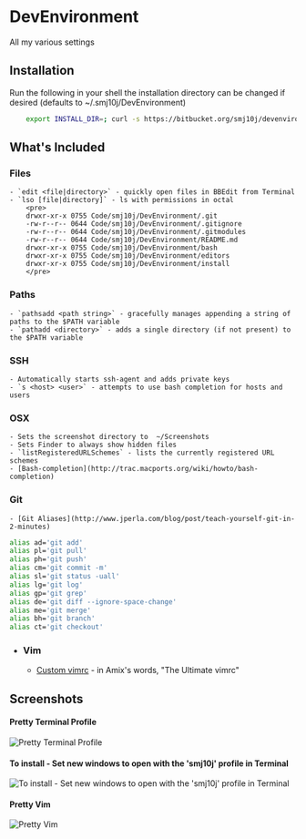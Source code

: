 DevEnvironment
==============

All my various settings

## Installation ##

Run the following in your shell the installation directory can be changed if desired (defaults to ~/.smj10j/DevEnvironment)
```bash 
	export INSTALL_DIR=; curl -s https://bitbucket.org/smj10j/devenvironment/raw/master/install/install.sh | /bin/bash && exit 0
```

## What's Included ##

### Files ###
	- `edit <file|directory>` - quickly open files in BBEdit from Terminal
	- `lso [file|directory]` - ls with permissions in octal
		<pre>
		drwxr-xr-x 0755 Code/smj10j/DevEnvironment/.git
		-rw-r--r-- 0644 Code/smj10j/DevEnvironment/.gitignore
		-rw-r--r-- 0644 Code/smj10j/DevEnvironment/.gitmodules
		-rw-r--r-- 0644 Code/smj10j/DevEnvironment/README.md
		drwxr-xr-x 0755 Code/smj10j/DevEnvironment/bash
		drwxr-xr-x 0755 Code/smj10j/DevEnvironment/editors
		drwxr-xr-x 0755 Code/smj10j/DevEnvironment/install
		</pre>
	
	
### Paths ###
	- `pathsadd <path string>` - gracefully manages appending a string of paths to the $PATH variable
	- `pathadd <directory>` - adds a single directory (if not present) to the $PATH variable
		
		
### SSH ###
	- Automatically starts ssh-agent and adds private keys
	- `s <host> <user>` - attempts to use bash completion for hosts and users


### OSX ###
	- Sets the screenshot directory to  ~/Screenshots
	- Sets Finder to always show hidden files
	- `listRegisteredURLSchemes` - lists the currently registered URL schemes
	- [Bash-completion](http://trac.macports.org/wiki/howto/bash-completion)

### Git ###
	- [Git Aliases](http://www.jperla.com/blog/post/teach-yourself-git-in-2-minutes)
```bash
alias ad='git add'
alias pl='git pull'
alias ph='git push'
alias cm='git commit -m'
alias sl='git status -uall'
alias lg='git log'
alias gp='git grep'
alias de='git diff --ignore-space-change'
alias me='git merge'
alias bh='git branch'
alias ct='git checkout'
```

- ### Vim ###
	- [Custom vimrc](https://github.com/amix/vimrc) - in Amix's words, "The Ultimate vimrc"
		
		
## Screenshots ##

#### Pretty Terminal Profile ####
![Pretty Terminal Profile](https://raw.github.com/smj10j/DevEnvironment/master/screenshots/Pretty-Terminal.png "Pretty Terminal")

#### To install - Set new windows to open with the 'smj10j' profile in Terminal ####
![To install - Set new windows to open with the 'smj10j' profile in Terminal](https://raw.github.com/smj10j/DevEnvironment/master/screenshots/Set-Terminal-Profile.png "Set Terminal Profile")

#### Pretty Vim ####
![Pretty Vim](https://raw.github.com/smj10j/DevEnvironment/master/screenshots/Pretty-Vim.png "Pretty Vim")
		

		
		
		
		
		